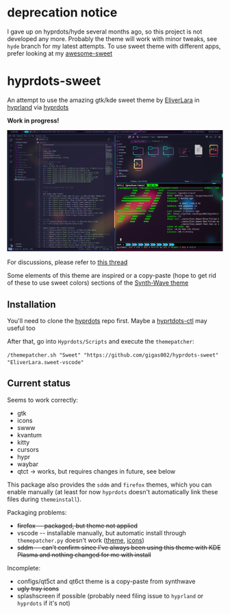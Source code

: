 # deprecation notice

I gave up on hyprdots/hyde several months ago, so this project is not developed any more. Probably the theme will work with minor tweaks, see `hyde` branch for my latest attempts.
To use sweet theme with different apps, prefer looking at my [awesome-sweet](https://github.com/Gigas002/awesome-sweet)

# hyprdots-sweet

An attempt to use the amazing gtk/kde sweet theme by [EliverLara](https://github.com/EliverLara) in [hyprland](https://github.com/hyprwm/Hyprland) via [hyprdots](https://github.com/prasanthrangan/hyprdots)

**Work in progress!**

![example](example.png)

For discussions, please refer to [this thread](https://github.com/prasanthrangan/hyprdots/discussions/653)

Some elements of this theme are inspired or a copy-paste (hope to get rid of these to use sweet colors) sections of the [Synth-Wave theme](https://github.com/prasanthrangan/hyprdots-mod)

## Installation

You'll need to clone the [hyprdots](https://github.com/prasanthrangan/hyprdots) repo first. Maybe a [hyprtdots-ctl](https://github.com/kRHYME7/Hyprdots-ctl) may useful too

After that, go into `Hyprdots/Scripts` and execute the `themepatcher`:

`/themepatcher.sh "Sweet" "https://github.com/gigas002/hyprdots-sweet" "EliverLara.sweet-vscode"`

## Current status

Seems to work correctly:

- gtk
- icons
- swww
- kvantum
- kitty
- cursors
- hypr
- waybar
- qtct -> works, but requires changes in future, see below

This package also provides the `sddm` and `firefox` themes, which you can enable manually (at least for now `hyprdots` doesn't automatically link these files during `themeinstall`). 

Packaging problems:

- ~~firefox -- packaged, but theme not applied~~
- vscode -- installable manually, but automatic install through `themepatcher.py` doesn't work ([theme](https://marketplace.visualstudio.com/items?itemName=EliverLara.sweet-vscode), [icons](https://marketplace.visualstudio.com/items?itemName=EliverLara.sweet-vscode-icons))
- ~~sddm -- can't confirm since I've always been using this theme with KDE Plasma and nothing changed for me with install~~

Incomplete:

- configs/qt5ct and qt6ct theme is a copy-paste from synthwave
- ~~ugly tray icons~~
- splashscreen if possible (probably need filing issue to `hyprland` or `hyprdots` if it's not)
